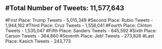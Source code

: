 #Total Number of Tweets: 11,577,643 
---
#First Place: Trump Tweets - 5,015,349
#Second Place: Rubio Tweets - 1,944,162
#Third Place: Cruz Tweets - 1,556,041
#Fourth Place: Clinton Tweets - 1,535,047
#Fifth Place: Sanders Tweets - 645,592
#Sixth Place: Carson Tweets - 364,860
#Seventh Place: Jeb! Tweets - 273,826
#Last Place: Kasich Tweets - 243,773
